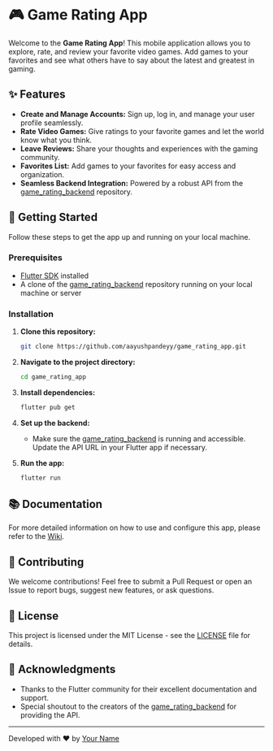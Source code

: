 # 🎮 Game Rating App

Welcome to the **Game Rating App**! This mobile application allows you to explore, rate, and review your favorite video games. Add games to your favorites and see what others have to say about the latest and greatest in gaming.

## ✨ Features

- **Create and Manage Accounts:** Sign up, log in, and manage your user profile seamlessly.
- **Rate Video Games:** Give ratings to your favorite games and let the world know what you think.
- **Leave Reviews:** Share your thoughts and experiences with the gaming community.
- **Favorites List:** Add games to your favorites for easy access and organization.
- **Seamless Backend Integration:** Powered by a robust API from the [game_rating_backend](https://github.com/aayushpandeyy/game_rating_backend) repository.

## 🚀 Getting Started

Follow these steps to get the app up and running on your local machine.

### Prerequisites

- [Flutter SDK](https://flutter.dev/docs/get-started/install) installed
- A clone of the [game_rating_backend](https://github.com/aayushpandeyy/game_rating_backend) repository running on your local machine or server

### Installation

1. **Clone this repository:**
   ```bash
   git clone https://github.com/aayushpandeyy/game_rating_app.git
   ```
2. **Navigate to the project directory:**

   ```bash
   cd game_rating_app
   ```

3. **Install dependencies:**

   ```bash
   flutter pub get
   ```

4. **Set up the backend:**

   - Make sure the [game_rating_backend](https://github.com/aayushpandeyy/game_rating_backend) is running and accessible. Update the API URL in your Flutter app if necessary.

5. **Run the app:**
   ```bash
   flutter run
   ```

## 📚 Documentation

For more detailed information on how to use and configure this app, please refer to the [Wiki](https://github.com/aayushpandeyy/game_rating_app/wiki.md).

## 🤝 Contributing

We welcome contributions! Feel free to submit a Pull Request or open an Issue to report bugs, suggest new features, or ask questions.

## 📄 License

This project is licensed under the MIT License - see the [LICENSE](LICENSE) file for details.

## 🙏 Acknowledgments

- Thanks to the Flutter community for their excellent documentation and support.
- Special shoutout to the creators of the [game_rating_backend](https://github.com/aayushpandeyy/game_rating_backend) for providing the API.

---

Developed with ❤️ by [Your Name](https://github.com/aayushpandeyy)
